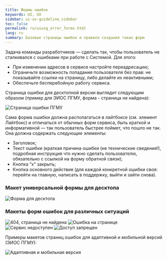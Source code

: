 ```yaml
---
title: Формы ошибок
keywords: UI, UX
sidebar: ui-ux-guideline_sidebar
toc: false
permalink: ru/uiuxg_error_forms.html
lang: ru
summary: Базовые страницы ошибок и правила создания таких форм
---
```


Задача команды разработчиков — сделать так, чтобы пользователь не сталкивался с ошибками при работе с Системой. Для этого:

* При изменении адресов в сервисе настройте переадресацию;
* Ограничьте возможность попадания пользователя без прав: не показывайте ссылки на страницу, либо делайте их неактивными;
* Обеспечьте бесперебойную работу сервиса.

Страница ошибки для десктопной версии выглядит следующим образом (пример для ЭИОС ПГМУ, форма - страница не найдена):

![Страница ошибки ПГМУ](../../../images/pages/guides/ui-ux-guideline/uiuxg_error_forms/1.png)

Сама форма ошибки должна располагаться в лайтбоксе (см. элемент Лайтбокс) и отличаться от обычных форм сервиса, быть краткой и информативной — так пользователь быстрее поймет, что пошло не так. Она должна содержать следующие элементы:

* Заголовок;
* Текст ошибки (краткая причина ошибки (не технические сведения!), подробная инструкция что нужно сделать пользователю, обязательно с ссылкой на форму обратной связи);
* Кнопка “х” закрыть;
* Кнопка основного действия (для каждой конкретной ошибки своя: перейти на главную, написать в поддержку, выйти и зайти снова).

### Макет универсальной формы для десктопа

![Форма для десктопа](../../../images/pages/guides/ui-ux-guideline/uiuxg_error_forms/2.png)

### Макеты форм ошибок для различных ситуаций

![404, страница не найдена](../../../images/pages/guides/ui-ux-guideline/uiuxg_error_forms/3.png)
![Ошибка на странице](../../../images/pages/guides/ui-ux-guideline/uiuxg_error_forms/4.png)
![Сервис недоступен](../../../images/pages/guides/ui-ux-guideline/uiuxg_error_forms/5.png)
![Доступ запрещен](../../../images/pages/guides/ui-ux-guideline/uiuxg_error_forms/6.png)

Примеры макетов страниц ошибок для адаптивной и мобильной версий (ЭИОС ПГМУ):

![Адаптивная и мобильная версия](../../../images/pages/guides/ui-ux-guideline/uiuxg_error_forms/7.png)
